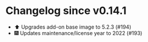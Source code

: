 # Changelog since v0.14.1
- ⬆️ Upgrades add-on base image to 5.2.3 (#194) 
- 🎆 Updates maintenance/license year to 2022 (#193) 
